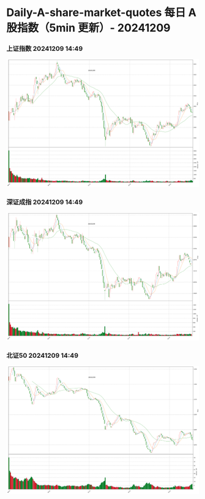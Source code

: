
# Daily-A-share-market-quotes 每日 A 股指数（5min 更新）- 20241209

### 上证指数 20241209 14:49
![](./fig/2024/12/20241209-sh000001.png)

### 深证成指 20241209 14:49
![](./fig/2024/12/20241209-sz399001.png)

### 北证50 20241209 14:49
![](./fig/2024/12/20241209-bj899050.png)
